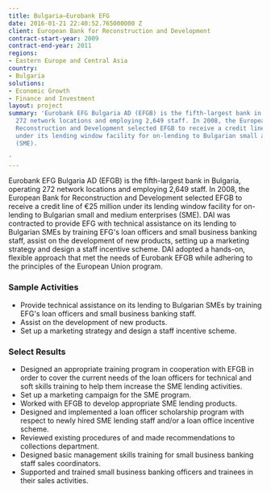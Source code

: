 ```yaml
---
title: Bulgaria—Eurobank EFG
date: 2016-01-21 22:40:52.765000000 Z
client: European Bank for Reconstruction and Development
contract-start-year: 2009
contract-end-year: 2011
regions:
- Eastern Europe and Central Asia
country:
- Bulgaria
solutions:
- Economic Growth
- Finance and Investment
layout: project
summary: 'Eurobank EFG Bulgaria AD (EFGB) is the fifth-largest bank in Bulgaria, operating
  272 network locations and employing 2,649 staff. In 2008, the European Bank for
  Reconstruction and Development selected EFGB to receive a credit line of €25 million
  under its lending window facility for on-lending to Bulgarian small and medium enterprises
  (SME).

'
---
```


Eurobank EFG Bulgaria AD (EFGB) is the fifth-largest bank in Bulgaria, operating 272 network locations and employing 2,649 staff. In 2008, the European Bank for Reconstruction and Development selected EFGB to receive a credit line of €25 million under its lending window facility for on-lending to Bulgarian small and medium enterprises (SME). DAI was contracted to provide EFG with technical assistance on its lending to Bulgarian SMEs by training EFG's loan officers and small business banking staff, assist on the development of new products, setting up a marketing strategy and design a staff incentive scheme. DAI adopted a hands-on, flexible approach that met the needs of Eurobank EFGB while adhering to the principles of the European Union program.

###  Sample Activities

* Provide technical assistance on its lending to Bulgarian SMEs by training EFG's loan officers and small business banking staff.
* Assist on the development of new products.
* Set up a marketing strategy and design a staff incentive scheme.

###  Select Results

* Designed an appropriate training program in cooperation with EFGB in order to cover the current needs of the loan officers for technical and soft skills training to help them increase the SME lending activities.
* Set up a marketing campaign for the SME program.
* Worked with EFGB to develop appropriate SME lending products.
* Designed and implemented a loan officer scholarship program with respect to newly hired SME lending staff and/or a loan office incentive scheme.
* Reviewed existing procedures of and made recommendations to collections department.
* Designed basic management skills training for small business banking staff sales coordinators.
* Supported and trained small business banking officers and trainees in their sales activities.
